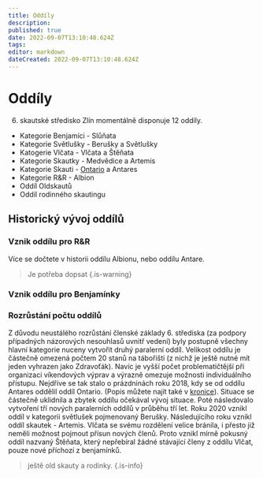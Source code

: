 ```yaml
---
title: Oddíly
description: 
published: true
date: 2022-09-07T13:10:48.624Z
tags: 
editor: markdown
dateCreated: 2022-09-07T13:10:48.624Z
---
```


# Oddíly

6. skautské středisko Zlín momentálně disponuje 12 oddíly.
- Kategorie Benjamíci - Slůňata
- Kategorie Světlušky - Berušky a Světlušky
- Katogerie Vlčata - Vlčata a Štěňata
- Kategorie Skautky - Medvědice a Artemis
- Kategorie Skauti - [Ontario](/oddily/ontario) a Antares
- Kategorie R&R - Albion
- Oddíl Oldskautů
- Oddíl rodinného skautingu


## Historický vývoj oddílů

### Vznik oddílu pro R&R

Více se dočtete v historii oddílu Albionu, nebo oddílu Antare. 
> Je potřeba dopsat
{.is-warning}


### Vznik oddílu pro Benjamínky


### Rozrůstání počtu oddílů

Z důvodu neustálého rozrůstání členské základy 6. střediska (za podpory případných názorových nesouhlasů uvnitř vedení) byly postupně všechny hlavní kategorie nuceny vytvořit druhý paralerní oddíl. Velikost oddílu je částečně omezená počtem 20 stanů na tábořišti (z nichž je ještě nutné mít jeden vyhrazen jako Zdravoťák). Navíc je vyšší počet problematičtější při organizaci víkendových výprav a výrazně omezuje možnosti individuálního přístupu.
Nejdříve se tak stalo o prázdninách roku 2018, kdy se od oddílu Antares oddělil oddíl Ontario. (Popis můžete najít také v [kronice](/oddily/ontario/kronika/uvod_17)). Situace se částečně uklidnila a zbytek oddílu očekával vývoj situace. Poté následovalo vytvoření tří nových paralerních oddílů v průběhu tří let. Roku 2020 vznikl oddíl v kategorii světlušek pojmenovaný Berušky. Následujícího roku vznikl oddíl skautek - Artemis. Vlčata se svému rozdělení velice bránila, i přesto již neměli možnost pojmout přísun nových členů. Proto vznikl mírně pokusný oddíl nazvaný Štěňata, který nepřebíral žádné stávající členy z oddílu Vlčat, pouze nové příchozí z benjamínků. 

> ještě old skauty a rodinky.
{.is-info}




